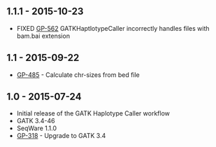 ## 1.1.1 - 2015-10-23
- FIXED [GP-562](https://jira.oicr.on.ca/browse/GP-562) GATKHaptlotypeCaller incorrectly handles files with bam.bai extension
## 1.1 - 2015-09-22
- [GP-485](https://jira.oicr.on.ca/browse/GP-485) - Calculate chr-sizes from bed file
## 1.0 - 2015-07-24
- Initial release of the GATK Haplotype Caller workflow
- GATK 3.4-46
- SeqWare 1.1.0
- [GP-318](https://jira.oicr.on.ca/browse/GP-318) - Upgrade to GATK 3.4
